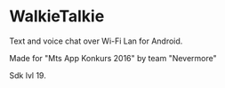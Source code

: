 # WalkieTalkie

Text and voice chat over Wi-Fi Lan for Android.

Made for "Mts App Konkurs 2016" by team "Nevermore"

Sdk lvl 19.
